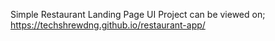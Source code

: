 Simple Restaurant Landing Page UI
Project can be viewed on; https://techshrewdng.github.io/restaurant-app/
